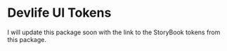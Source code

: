 # Devlife UI Tokens

I will update this package soon with the link to the StoryBook tokens from this package.

